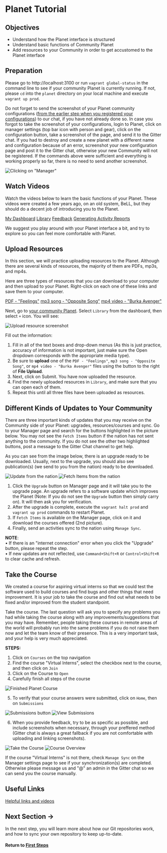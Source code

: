 ﻿# Planet Tutorial

## Objectives

* Understand how the Planet interface is structured
* Understand basic functions of Community Planet
* Add resources to your Community in order to get accustomed to the Planet interface

## Preparation
Please go to http://localhost:3100 or run `vagrant global-status` in the command line to see if your community Planet is currently running. If not, please `cd` into the `planet` directory on your local machine and execute `vagrant up prod`.

Do not forget to send the screenshot of your Planet community configurations ([from the earlier step when you registered your configurations](vi-configurations-vagrant.md)) to our chat, if you have not already done so. In case you forgot to take the screenshot of your configurations, login to Planet, click on manager settings (top bar icon with person and gear), click on the configuration button, take a screenshot of the page, and send it to the Gitter chat. If you had to destroy and create a new planet with a different name and configuration because of an error, screenshot your new configuration page and post it to the Gitter chat, otherwise your new Community will not be registered. If the commands above were sufficient and everything is working properly so far, there is no need to send another screenshot.

![Clicking on "Manager"](images/edit-vi-nation-manager.png "Dashboard in your localhost")

## Watch Videos

Watch the videos below to learn the basic functions of your Planet. These videos were created a few years ago, on an old system, BeLL, but they should do a decent job of introducing you to the Planet.

[My Dashboard](movies/vi-mydashboard.mp4)
[Library](movies/vi-library.mp4)
[Feedback](movies/vi-feedback.mp4)
[Generating Activity Reports](movies/vi-generatingactivityreports.mp4)

We suggest you play around with your Planet interface a bit, and try to explore so you can feel more comfortable with Planet.

## Upload Resources

In this section, we will practice uploading resources to the Planet. Although there are several kinds of resources, the majority of them are PDFs, mp3s, and mp4s.

Here are three types of resources that you can download to your computer and then upload to your Planet. Right-click on each one of these links and save them to your computer.

[PDF - "Feelings"](pdf/vi-feelings.pdf)
[mp3 song - "Opposite Song"](music/vi-oppositesong.mp3)
[mp4 video - "Burka Avenger"](movies/vi-burkaavenger.mp4)

Next, go to [your community Planet](http://localhost:3100). Select `Library` from the dashboard, then select `+` icon. You will see:

![Upload resource screenshot](images/vi-add-new-resource.png)

Fill out the information:

1. Fill in all of the text boxes and drop-down menus (As this is just practice, accuracy of information is not important, just make sure the Open dropdown corresponds with the appropriate media type).
2. Be sure to **upload** one of the `PDF - "Feelings"`, `mp3 song - "Opposite Song"`, or `mp4 video - "Burka Avenger"` files using the button to the right of **File Upload**.
3. Next, click on Submit. You have now uploaded the resource.
4. Find the newly uploaded resources in `Library`, and make sure that you can open each of them.
5. Repeat this until all three files have been uploaded as resources.

## Different Kinds of Updates to Your Community

There are three important kinds of updates that you may receive on the Community side of your Planet: upgrades, resources/courses and sync. Go to your Manager page and search for the buttons highlighted in the picture below. You may not see the `Fetch Items` button if the nation has not sent anything to the community. If you do not see the other two highlighted buttons, post a message to the Gitter Chat channel to get help.

As you can see from the image below, there is an upgrade ready to be downloaded. Usually, next to the upgrade, you should also see publication(s) (we send to you from the nation) ready to be downloaded.

![Update from the nation](images/vi-planet-upgrade.png "Manager Dashboard in your localhost")
![Fetch Items from the nation](images/vi-planet-fetch-items.png "Manager Dashboard in your localhost")

1. Click the `Upgrade` button on Manager page and it will take you to the upgrade page. An upgrade refers to a software update which improves the Planet (Note: If you do not see the `Upgrade` button then simply carry on). It will then ask you for verification.
2. After the upgrade is complete, execute the `vagrant halt prod` and `vagrant up prod` commands to restart Planet.
3. If `Fetch Items` is available on the Manager page, click on it and download the courses offered (2nd picture).
4. Finally, send an activities sync to the nation using `Manage Sync`.

**NOTE**:  
• If there is an "internet connection" error when you click the "Upgrade" button, please repeat the step.  
• If new updates are not reflected, use `Command+Shift+R` or `Control+Shift+R` to clear cache and refresh.

## Take the Course

We created a course for aspiring virtual interns so that we could test the software used to build courses and find bugs and other things that need improvement. It is your job to take the course and find out what needs to be fixed and/or improved from the student standpoint.

Take the course. The last question will ask you to specify any problems you had while taking the course along with any improvements/suggestions that you may have. Remember, people taking these courses in remote areas of the world will probably run into the same problems if you do not raise them now and let the team know of their presence. This is a very important task, and your help is very much appreciated.

**STEPS:**

1. Click on `Courses` on the top navigation
2. Find the course "Virtual Interns", select the checkbox next to the course, and then click on `Join`
3. Click on the Course to `Open`
4. Carefully finish all steps of the course

  ![Finished Planet Course](images/vi-planet-course.jpg)

5. To verify that your course answers were submitted, click on `Home`, then on `Submissions`

  ![Submissions button](images/vi-planet-submissions-button.png)
  ![View Submissions](images/vi-planet-submissions.png)

6. When you provide feedback, try to be as specific as possible, and include screenshots when necessary, through your preffered method (Gitter chat is always a great fallback if you are not comfortable with uploading and linking screenshots).

![Take the Course](images/vi-take-the-course.png)
![Course Overview](images/vi-course-view.png)

If the course "Virtual Interns" is not there, check `Manage Sync` on the Manager settings page to see if your synchronization(s) are completed. Otherwise please message us and "@" an admin in the Gitter chat so we can send you the course manually.

## Useful Links

[Helpful links and videos](vi-faq.md#Helpful_Links)

## Next Section **→**

In the next step, you will learn more about how our Git repositories work, and how to sync your own repository to keep up-to-date.

#### Return to [First Steps](vi-first-steps.md#Step_4_-_Planet_Tutorial)
